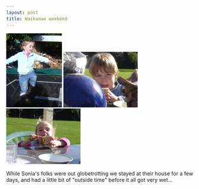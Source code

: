 ```yaml
---
layout: post
title: Waikanae weekend
---
```


<img src="/images/content/dsc00696.0.jpg" alt="photo"/>
<img src="/images/content/dsc00700.jpg" alt="photo"/>
<img src="/images/content/dsc00701.jpg" alt="photo"/>

While Sonia's folks were out globetrotting we stayed at their house
for a few days, and had a little bit of "outside time" before it all
got very wet...
